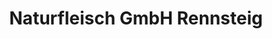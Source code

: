 ---
title: "Naturfleisch GmbH Rennsteig"
url: /poessneck/naturfleisch-gmbh-rennsteig/
shop: Metzgerei
---
